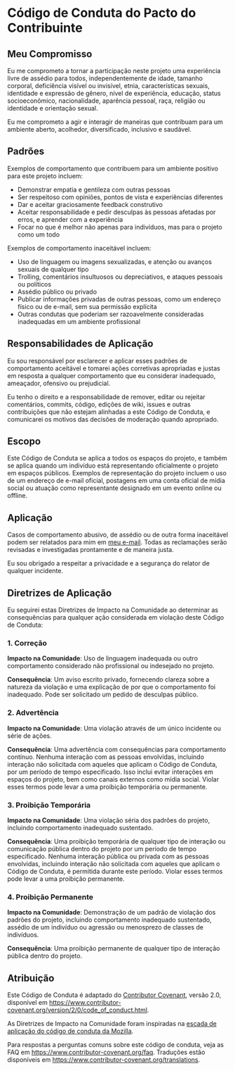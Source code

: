 # Código de Conduta do Pacto do Contribuinte

## Meu Compromisso

Eu me comprometo a tornar a participação neste projeto uma experiência livre de assédio para todos, independentemente de idade, tamanho corporal, deficiência visível ou invisível, etnia, características sexuais, identidade e expressão de gênero, nível de experiência, educação, status socioeconômico, nacionalidade, aparência pessoal, raça, religião ou identidade e orientação sexual.

Eu me comprometo a agir e interagir de maneiras que contribuam para um ambiente aberto, acolhedor, diversificado, inclusivo e saudável.

## Padrões

Exemplos de comportamento que contribuem para um ambiente positivo para este projeto incluem:

- Demonstrar empatia e gentileza com outras pessoas
- Ser respeitoso com opiniões, pontos de vista e experiências diferentes
- Dar e aceitar graciosamente feedback construtivo
- Aceitar responsabilidade e pedir desculpas às pessoas afetadas por erros, e aprender com a experiência
- Focar no que é melhor não apenas para indivíduos, mas para o projeto como um todo

Exemplos de comportamento inaceitável incluem:

- Uso de linguagem ou imagens sexualizadas, e atenção ou avanços sexuais de qualquer tipo
- Trolling, comentários insultuosos ou depreciativos, e ataques pessoais ou políticos
- Assédio público ou privado
- Publicar informações privadas de outras pessoas, como um endereço físico ou de e-mail, sem sua permissão explícita
- Outras condutas que poderiam ser razoavelmente consideradas inadequadas em um ambiente profissional

## Responsabilidades de Aplicação

Eu sou responsável por esclarecer e aplicar esses padrões de comportamento aceitável e tomarei ações corretivas apropriadas e justas em resposta a qualquer comportamento que eu considerar inadequado, ameaçador, ofensivo ou prejudicial.

Eu tenho o direito e a responsabilidade de remover, editar ou rejeitar comentários, commits, código, edições de wiki, issues e outras contribuições que não estejam alinhadas a este Código de Conduta, e comunicarei os motivos das decisões de moderação quando apropriado.

## Escopo

Este Código de Conduta se aplica a todos os espaços do projeto, e também se aplica quando um indivíduo está representando oficialmente o projeto em espaços públicos. Exemplos de representação do projeto incluem o uso de um endereço de e-mail oficial, postagens em uma conta oficial de mídia social ou atuação como representante designado em um evento online ou offline.

## Aplicação

Casos de comportamento abusivo, de assédio ou de outra forma inaceitável podem ser relatados para mim em [meu e-mail](mailto:nicholas@robotz.dev). Todas as reclamações serão revisadas e investigadas prontamente e de maneira justa.

Eu sou obrigado a respeitar a privacidade e a segurança do relator de qualquer incidente.

## Diretrizes de Aplicação

Eu seguirei estas Diretrizes de Impacto na Comunidade ao determinar as consequências para qualquer ação considerada em violação deste Código de Conduta:

### 1. Correção

**Impacto na Comunidade**: Uso de linguagem inadequada ou outro comportamento considerado não profissional ou indesejado no projeto.

**Consequência**: Um aviso escrito privado, fornecendo clareza sobre a natureza da violação e uma explicação de por que o comportamento foi inadequado. Pode ser solicitado um pedido de desculpas público.

### 2. Advertência

**Impacto na Comunidade**: Uma violação através de um único incidente ou série de ações.

**Consequência**: Uma advertência com consequências para comportamento contínuo. Nenhuma interação com as pessoas envolvidas, incluindo interação não solicitada com aqueles que aplicam o Código de Conduta, por um período de tempo especificado. Isso inclui evitar interações em espaços do projeto, bem como canais externos como mídia social. Violar esses termos pode levar a uma proibição temporária ou permanente.

### 3. Proibição Temporária

**Impacto na Comunidade**: Uma violação séria dos padrões do projeto, incluindo comportamento inadequado sustentado.

**Consequência**: Uma proibição temporária de qualquer tipo de interação ou comunicação pública dentro do projeto por um período de tempo especificado. Nenhuma interação pública ou privada com as pessoas envolvidas, incluindo interação não solicitada com aqueles que aplicam o Código de Conduta, é permitida durante este período. Violar esses termos pode levar a uma proibição permanente.

### 4. Proibição Permanente

**Impacto na Comunidade**: Demonstração de um padrão de violação dos padrões do projeto, incluindo comportamento inadequado sustentado, assédio de um indivíduo ou agressão ou menosprezo de classes de indivíduos.

**Consequência**: Uma proibição permanente de qualquer tipo de interação pública dentro do projeto.

## Atribuição

Este Código de Conduta é adaptado do [Contributor Covenant][homepage], versão 2.0, disponível em https://www.contributor-covenant.org/version/2/0/code_of_conduct.html.

As Diretrizes de Impacto na Comunidade foram inspiradas na [escada de aplicação do código de conduta da Mozilla](https://github.com/mozilla/diversity).

Para respostas a perguntas comuns sobre este código de conduta, veja as FAQ em https://www.contributor-covenant.org/faq. Traduções estão disponíveis em https://www.contributor-covenant.org/translations.

[homepage]: https://www.contributor-covenant.org
